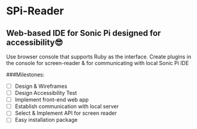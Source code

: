 # SPi-Reader 

## Web-based IDE for Sonic Pi designed for accessibility:sunglasses: 

Use browser console that supports Ruby as the interface. Create plugins in the console for screen-reader & for communicating with local Sonic Pi IDE

###Milestones:
- [ ] Design & Wireframes
- [ ] Design Accessibility Test 
- [ ] Implement front-end web app
- [ ] Establish communication with local server
- [ ] Select & Implement API for screen reader
- [ ] Easy installation package
